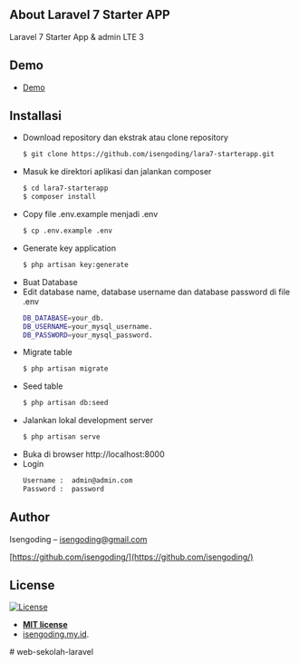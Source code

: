 ## About Laravel 7 Starter APP

Laravel 7 Starter App & admin LTE 3

## Demo

- <a href="http://demo.isengoding.my.id" target="blank">Demo</a>

## Installasi
- Download repository dan ekstrak atau clone repository
	```sh
	$ git clone https://github.com/isengoding/lara7-starterapp.git
	```
- Masuk ke direktori aplikasi dan jalankan composer
	```sh
	$ cd lara7-starterapp
	$ composer install
	```
 - Copy file .env.example menjadi .env
	```sh
	$ cp .env.example .env
	```
- Generate key application
	```sh
	$ php artisan key:generate
	```
- Buat Database
- Edit database name, database username dan database password di file .env
    ```sh
	DB_DATABASE=your_db.
    DB_USERNAME=your_mysql_username.
    DB_PASSWORD=your_mysql_password.
	```
- Migrate table
	```sh
	$ php artisan migrate
	```
- Seed table
	```sh
	$ php artisan db:seed
	```
- Jalankan lokal development server
    ```sh
	$ php artisan serve
	```
- Buka di browser http://localhost:8000
- Login
    ```sh
	Username :  admin@admin.com
    Password :  password
	```
 ## Author
Isengoding – isengoding@gmail.com

[https://github.com/isengoding/](https://github.com/isengoding/)

## License

[![License](http://img.shields.io/:license-mit-blue.svg?style=flat-square)](http://badges.mit-license.org)

- **[MIT license](http://opensource.org/licenses/mit-license.php)**
- <a href="http://isengoding.my.id" target="_blank">isengoding.my.id</a>.

#   w e b - s e k o l a h - l a r a v e l  
 
